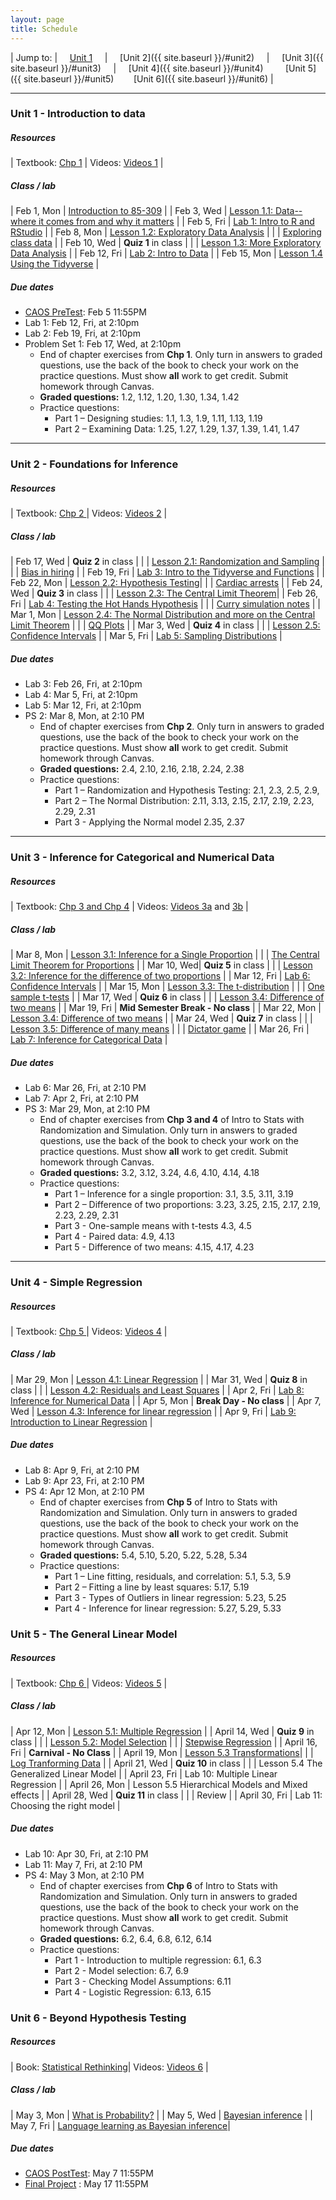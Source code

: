 ```yaml
---
layout: page
title: Schedule
---
```


| Jump to: | &nbsp;&nbsp;&nbsp; [Unit 1]({{site.baseurl}}/#unit1) &nbsp;&nbsp;&nbsp; | &nbsp;&nbsp;&nbsp; [Unit 2]({{ site.baseurl }}/#unit2) &nbsp;&nbsp;&nbsp; | &nbsp;&nbsp;&nbsp; [Unit 3]({{ site.baseurl }}/#unit3) &nbsp;&nbsp;&nbsp; | &nbsp;&nbsp;&nbsp; [Unit 4]({{ site.baseurl }}/#unit4) &nbsp;&nbsp;&nbsp; &nbsp;&nbsp;&nbsp; [Unit 5]({{ site.baseurl }}/#unit5) &nbsp;&nbsp;&nbsp;&nbsp;&nbsp;&nbsp; [Unit 6]({{ site.baseurl }}/#unit6) |

* * *

### <a name="unit1"></a> Unit 1 - Introduction to data

##### Resources

| Textbook: [Chp 1]({{site.openintro}}) | Videos: [Videos 1](https://www.youtube.com/watch?list=PLkIselvEzpM6pZ76FD3NoCvvgkj_p-dE8&v=nEHFF1ADpWE) |

##### Class / lab

| Feb 1, Mon   | [Introduction to 85-309](post/slides/intro.pdf) |
| Feb 3, Wed   | [Lesson 1.1: Data--where it comes from and why it matters](post/slides/sampling.pdf) |
| Feb 5, Fri   | [Lab 1: Intro to R and RStudio](post/labs/intro_to_r.html) |
| Feb 8, Mon   | [Lesson 1.2: Exploratory Data Analysis](post/slides/eda.pdf) |
|              | [Exploring class data](post/rmd/eda.Rmd) |
| Feb 10, Wed  | **Quiz 1** in class |
|              | [Lesson 1.3: More Exploratory Data Analysis](post/slides/more_eda.pdf) |
| Feb 12, Fri  | [Lab 2: Intro to Data](post/labs/intro_to_data.html) |
| Feb 15, Mon  | [Lesson 1.4 Using the Tidyverse](post/slides/tidyverse.pdf) |

##### Due dates

* [CAOS PreTest](https://apps3.cehd.umn.edu/artist/user/scale_select.html): Feb 5 11:55PM
* Lab 1: Feb 12, Fri, at 2:10pm
* Lab 2: Feb 19, Fri, at 2:10pm
* Problem Set 1: Feb 17, Wed, at 2:10pm
  * End of chapter exercises from **Chp 1**. Only turn in answers to graded questions,
  use the back of the book to check your work on the practice questions. Must show
  **all** work to get credit. Submit homework through Canvas.
  * **Graded questions:** 1.2, 1.12, 1.20, 1.30, 1.34, 1.42
  * Practice questions:
      + Part 1 – Designing studies: 1.1, 1.3, 1.9, 1.11, 1.13, 1.19
      + Part 2 – Examining Data: 1.25, 1.27, 1.29, 1.37, 1.39, 1.41, 1.47

* * *

### <a name="unit2"></a> Unit 2 - Foundations for Inference

##### Resources

| Textbook: [Chp 2 ]({{site.openintro}}) | Videos: [Videos 2](https://www.youtube.com/watch?v=DNIauUrRIEM&list=PLkIselvEzpM7Pjo94m1e7J5jkIZkbQAl4) |

##### Class / lab

| Feb 17, Wed | **Quiz 2** in class |
|             | [Lesson 2.1: Randomization and Sampling](post/slides/randomization.pdf) |
|             | [Bias in hiring](post/rmd/hiring.Rmd) |
| Feb 19, Fri | [Lab 3: Intro to the Tidyverse and Functions](post/labs/intro_to_tidyverse.html)  |
| Feb 22, Mon | [Lesson 2.2: Hypothesis Testing](post/slides/hypothesis_testing.pdf)|
|             | [Cardiac arrests](post/rmd/cardiac.Rmd) |
| Feb 24, Wed | **Quiz 3** in class |
|             | [Lesson 2.3: The Central Limit Theorem](post/slides/clt.pdf)|
| Feb 26, Fri | [Lab 4: Testing the Hot Hands Hypothesis](post/labs/hypothesis_testing.html) |
|             | [Curry simulation notes](post/slides/curry_simulation.pdf) |
| Mar 1, Mon  | [Lesson 2.4: The Normal Distribution and more on the Central Limit Theorem](post/slides/normal.pdf) |
|             | [QQ Plots](post/rmd/qqplots.Rmd) |
| Mar 3, Wed  | **Quiz 4** in class |
|             | [Lesson 2.5: Confidence Intervals](post/slides/confidence_intervals.pdf) |
| Mar 5, Fri  | [Lab 5: Sampling Distributions](post/labs/sampling_distributions.html) |

##### Due dates

* Lab 3: Feb 26, Fri, at 2:10pm
* Lab 4: Mar 5, Fri, at 2:10pm
* Lab 5: Mar 12, Fri, at 2:10pm
* PS 2: Mar 8, Mon, at 2:10 PM
  * End of chapter exercises from **Chp 2**. Only turn in answers to graded questions,
  use the back of the book to check your work on the practice questions. Must show
  **all** work to get credit. Submit homework through Canvas.
  * **Graded questions:**  2.4, 2.10, 2.16, 2.18, 2.24, 2.38
  * Practice questions:
      + Part 1 – Randomization and Hypothesis Testing: 2.1, 2.3, 2.5, 2.9,
      + Part 2 – The Normal Distribution: 2.11, 3.13, 2.15, 2.17, 2.19, 2.23, 2.29, 2.31
      + Part 3 - Applying the Normal model 2.35, 2.37

* * *

### <a name="unit3"></a> Unit 3 - Inference for Categorical and Numerical Data

##### Resources

| Textbook: [Chp 3 and Chp 4]({{site.openintro}}) | Videos: [Videos 3a](https://www.youtube.com/watch?v=_iFAZgpWsx0&list=PLkIselvEzpM5Gn-sHTw1NF0e8IvMxwHDW) and [3b](https://www.youtube.com/watch?v=uVEj2uBJfq0&list=PLkIselvEzpM5G3IO1tzQ-DUThsJKQzQCD) |

##### Class / lab

| Mar 8, Mon | [Lesson 3.1: Inference for a Single Proportion](post/slides/inference_proportion.pdf) |
|            | [The Central Limit Theorem for Proportions](post/rmd/proportion_clt.Rmd) |
| Mar 10, Wed| **Quiz 5** in class |
|           | [Lesson 3.2: Inference for the difference of two proportions](post/slides/prop_diff.pdf) |
| Mar 12, Fri | [Lab 6: Confidence Intervals](post/labs/confidence_intervals.html) |
| Mar 15, Mon | [Lesson 3.3: The t-distribution](post/slides/t.pdf) |
|             | [One sample t-tests](post/rmd/ttests.Rmd) |
| Mar 17, Wed | **Quiz 6** in class |
|             | [Lesson 3.4: Difference of two means](post/slides/diff_means.pdf) |
| Mar 19, Fri | **Mid Semester Break - No class** |
| Mar 22, Mon  | [Lesson 3.4: Difference of two means](post/slides/diff_means.pdf) |
| Mar 24, Wed  | **Quiz 7** in class  |
|             | [Lesson 3.5: Difference of many means](post/slides/anova.pdf) |
|             | [Dictator game](post/rmd/dictator.Rmd) |
| Mar 26, Fri | [Lab 7: Inference for Categorical Data](post/labs/inf_for_categorical_data.html) |

##### Due dates

* Lab 6: Mar 26, Fri, at 2:10 PM
* Lab 7: Apr 2, Fri, at 2:10 PM
* PS 3: Mar 29, Mon, at 2:10 PM
  * End of chapter exercises from **Chp 3 and 4** of Intro to Stats with Randomization and Simulation. Only turn in answers to graded questions, use the back of the book to check your work on the practice questions. Must show **all** work to get credit. Submit homework through Canvas.
  * **Graded questions:** 3.2, 3.12, 3.24, 4.6, 4.10, 4.14, 4.18
  * Practice questions:
      + Part 1 – Inference for a single proportion: 3.1, 3.5, 3.11, 3.19
      + Part 2 – Difference of two proportions: 3.23, 3.25, 2.15, 2.17, 2.19, 2.23, 2.29, 2.31
      + Part 3 - One-sample means with t-tests 4.3, 4.5
      + Part 4 - Paired data: 4.9, 4.13
      + Part 5 - Difference of two means: 4.15, 4.17, 4.23

* * *

### <a name="unit4"></a> Unit 4 - Simple Regression

##### Resources

| Textbook: [Chp 5 ]({{site.penintro}}) | Videos: [Videos 4](https://www.youtube.com/watch?v=mPvtZhdPBhQ&list=PLkIselvEzpM63ikRfN41DNIhSgzboELOM) |

##### Class / lab

| Mar 29, Mon | [Lesson 4.1: Linear Regression](post/slides/regression.pdf) |
| Mar 31, Wed | **Quiz 8** in class |
|             | [Lesson 4.2: Residuals and Least Squares](post/slides/residuals.pdf) |
| Apr 2, Fri | [Lab 8: Inference for Numerical Data](post/labs/inf_for_numerical_data.html) |
| Apr 5, Mon | **Break Day - No class** |
| Apr 7, Wed | [Lesson 4.3: Inference for linear regression](post/slides/inf_regression.pdf) |
| Apr 9, Fri | [Lab 9: Introduction to Linear Regression](post/labs/simple_regression.html) |

##### Due dates
* Lab 8: Apr 9, Fri, at 2:10 PM
* Lab 9: Apr 23, Fri, at 2:10 PM
* PS 4: Apr 12 Mon, at 2:10 PM
   * End of chapter exercises from **Chp 5** of Intro to Stats with Randomization and Simulation. Only turn in answers to graded questions, use the back of the book to check your work on the practice questions. Must show **all** work to get credit. Submit homework through Canvas.
  * **Graded questions:** 5.4, 5.10, 5.20, 5.22, 5.28, 5.34
  * Practice questions:
      + Part 1 – Line fitting, residuals, and correlation: 5.1, 5.3, 5.9
      + Part 2 – Fitting a line by least squares: 5.17, 5.19
      + Part 3 - Types of Outliers in linear regression: 5.23, 5.25
      + Part 4 - Inference for linear regression: 5.27, 5.29, 5.33

### <a name="unit5"></a> Unit 5 - The General Linear Model

##### Resources

| Textbook: [Chp 6 ]({{site.openintro}}) | Videos: [Videos 5](https://www.youtube.com/watch?v=sQpAuyfEYZg&list=PLkIselvEzpM5f1HYzIjFt52SD4izsJ2_I) |

##### Class / lab

| Apr 12, Mon   | [Lesson 5.1: Multiple Regression](post/slides/multiple_regression.pdf) |
| April 14, Wed  | **Quiz 9** in class |
|                | [Lesson 5.2: Model Selection](post/slides/model_selection.pdf) |
|                | [Stepwise Regression](post/rmd/stepwise.Rmd) |
| April 16, Fri  | **Carnival - No Class** |
| April 19, Mon  | [Lesson 5.3 Transformations](post/slides/transformations.html)|
|                | [Log Tranforming Data](post/rmd/transformations.Rmd) |
| April 21, Wed  | **Quiz 10** in class |
|                | Lesson 5.4 The Generalized Linear Model |
| April 23, Fri  | Lab 10: Multiple Linear Regression |
| April 26, Mon | Lesson 5.5 Hierarchical Models and Mixed effects |
| April 28, Wed | **Quiz 11** in class |
|               | Review           |
| April 30, Fri | Lab 11: Choosing the right model |


##### Due dates
* Lab 10: Apr 30, Fri, at 2:10 PM
* Lab 11: May 7, Fri, at 2:10 PM
* PS 4: May 3 Mon, at 2:10 PM
   * End of chapter exercises from **Chp 6** of Intro to Stats with Randomization and Simulation. Only turn in answers to graded questions, use the back of the book to check your work on the practice questions. Must show **all** work to get credit. Submit homework through Canvas.
   * **Graded questions:**  6.2, 6.4, 6.8, 6.12, 6.14
   * Practice questions:
       + Part 1 - Introduction to multiple regression: 6.1, 6.3
       + Part 2 - Model selection: 6.7, 6.9
       + Part 3 - Checking Model Assumptions: 6.11
       + Part 4 - Logistic Regression: 6.13, 6.15

### <a name="unit6"></a> Unit 6 - Beyond Hypothesis Testing

##### Resources

| Book: [Statistical Rethinking](https://xcelab.net/rm/statistical-rethinking/)| Videos: [Videos 6](https://youtu.be/_NEMHM1wDfI) |

##### Class / lab

| May 3, Mon | [What is Probability?](#) |
| May 5, Wed | [Bayesian inference](#)  |
| May 7, Fri | [Language learning as Bayesian inference](#)|

##### Due dates
* [CAOS PostTest](https://apps3.cehd.umn.edu/artist/user/scale_select.html): May 7 11:55PM
* [Final Project](#) : May 17 11:55PM
